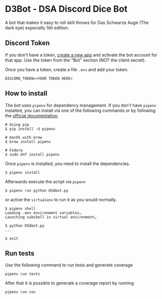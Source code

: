 # D3Bot - **D**SA **D**iscord **D**ice Bot

A bot that makes it easy to roll skill throws for Das Schwarze Auge (The dark eye) especially 5th edition.

## Discord Token

If you don't have a token, [create a new app](https://discord.com/developers/applications) and activate the bot account for that app. Use the token from the "Bot" section (NOT the client secret).

Once you have a token, create a file `.env` and add your token.

```
DISCORD_TOKEN=<YOUR TOKEN HERE>
```

## How to install

The bot uses `pipenv` for dependency management. If you don't have `pipenv` installed, you can install via one of the following commands or by following the [official documentation](https://pipenv.pypa.io/en/latest/install/#installing-pipenv).

``` sh-session
# Using pip
$ pip install -U pipenv

# macOS with brew
$ brew install pipenv

# Fedora
$ sudo dnf install pipenv
```

Once `pipenv` is installed, you need to install the dependencies.

``` sh-session
$ pipenv install
```

Afterwards execute the script via `pipenv` 

``` sh-session
$ pipenv run python DSAbot.py
```

or active the `virtualenv` to run it as you would normally.

``` sh-session
$ pipenv shell 
Loading .env environment variables…
Launching subshell in virtual environment…

$ python DSAbot.py
...

$ exit
```

## Run tests

Use the following command to run tests and generate coverage

``` sh-session
pipenv run tests
```

After that it is possible to generate a coverage report by running

``` sh-session
pipenv run cov
```
